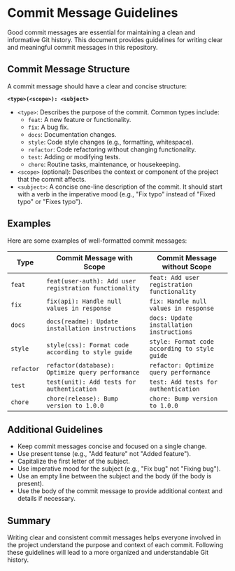 # Commit Message Guidelines

Good commit messages are essential for maintaining a clean and informative Git history. This document provides guidelines for writing clear and meaningful commit messages in this repository.

## Commit Message Structure

A commit message should have a clear and concise structure:

**``<type>(<scope>): <subject>``**

- `<type>`: Describes the purpose of the commit. Common types include:
  - `feat`: A new feature or functionality.
  - `fix`: A bug fix.
  - `docs`: Documentation changes.
  - `style`: Code style changes (e.g., formatting, whitespace).
  - `refactor`: Code refactoring without changing functionality.
  - `test`: Adding or modifying tests.
  - `chore`: Routine tasks, maintenance, or housekeeping.
- `<scope>` (optional): Describes the context or component of the project that the commit affects.
- `<subject>`: A concise one-line description of the commit. It should start with a verb in the imperative mood (e.g., "Fix typo" instead of "Fixed typo" or "Fixes typo").

## Examples

Here are some examples of well-formatted commit messages:

| Type       | Commit Message with Scope                            | Commit Message without Scope                        |
|------------|-----------------------------------------------------|-----------------------------------------------------|
| `feat`     | `feat(user-auth): Add user registration functionality` | `feat: Add user registration functionality`         |
| `fix`      | `fix(api): Handle null values in response`         | `fix: Handle null values in response`               |
| `docs`     | `docs(readme): Update installation instructions`   | `docs: Update installation instructions`            |
| `style`    | `style(css): Format code according to style guide` | `style: Format code according to style guide`       |
| `refactor` | `refactor(database): Optimize query performance`   | `refactor: Optimize query performance`              |
| `test`     | `test(unit): Add tests for authentication`        | `test: Add tests for authentication`                |
| `chore`    | `chore(release): Bump version to 1.0.0`            | `chore: Bump version to 1.0.0`                      |

## Additional Guidelines

- Keep commit messages concise and focused on a single change.
- Use present tense (e.g., "Add feature" not "Added feature").
- Capitalize the first letter of the subject.
- Use imperative mood for the subject (e.g., "Fix bug" not "Fixing bug").
- Use an empty line between the subject and the body (if the body is present).
- Use the body of the commit message to provide additional context and details if necessary.

## Summary

Writing clear and consistent commit messages helps everyone involved in the project understand the purpose and context of each commit. Following these guidelines will lead to a more organized and understandable Git history.
